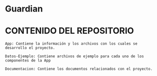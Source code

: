 # Guardian

# CONTENIDO DEL REPOSITORIO

    App: Contiene la información y los archivos con los cuales se desarrollo el proyecto.

    Datos-Ejemplo: Contiene archivos de ejemplo para cada uno de los componentes de la App

    Documentacion: Contiene los documentos relacionados con el proyecto.



